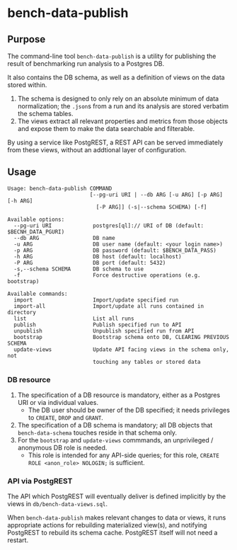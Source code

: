 # bench-data-publish


## Purpose 

The command-line tool `bench-data-publish` is a utility for publishing the result of benchmarking run analysis to a Postgres DB.

It also contains the DB schema, as well as a definition of views on the data stored within.

1. The schema is designed to only rely on an absolute minimum of data normalization; the `.json`s from a run and its analysis are stored verbatim the schema tables.
2. The views extract all relevant properties and metrics from those objects and expose them to make the data searchable and filterable.

By using a service like PostgREST, a REST API can be served immediately from these views, without an addtional layer of configuration.


## Usage 

```
Usage: bench-data-publish COMMAND
                          [--pg-uri URI | --db ARG [-u ARG] [-p ARG] [-h ARG]
                            [-P ARG]] (-s|--schema SCHEMA) [-f]

Available options:
  --pg-uri URI             postgres[ql]:// URI of DB (default: $BECNH_DATA_PGURI)
  --db ARG                 DB name
  -u ARG                   DB user name (default: <your login name>)
  -p ARG                   DB password (default: $BENCH_DATA_PASS)
  -h ARG                   DB host (default: localhost)
  -P ARG                   DB port (default: 5432)
  -s,--schema SCHEMA       DB schema to use
  -f                       Force destructive operations (e.g. bootstrap)

Available commands:
  import                   Import/update specified run
  import-all               Import/update all runs contained in directory
  list                     List all runs
  publish                  Publish specified run to API
  unpublish                Unpublish specified run from API
  bootstrap                Bootstrap schema onto DB, CLEARING PREVIOUS SCHEMA
  update-views             Update API facing views in the schema only, not
                           touching any tables or stored data
```

### DB resource

1. The specification of a DB resource is mandatory, either as a Postgres URI or via individual values.
   * The DB user should be owner of the DB specified; it needs privileges to `CREATE`, `DROP` and `GRANT`.
2. The specification of a DB schema is mandatory; all DB objects that `bench-data-schema` touches reside in that schema only.
3. For the `bootstrap` and `update-views` commmands, an unprivileged / anonymous DB role is needed.
   * This role is intended for any API-side queries; for this role, `CREATE ROLE <anon_role> NOLOGIN;` is sufficient.

### API via PostgREST

The API which PostgREST will eventually deliver is defined implicitly by the views in `db/bench-data-views.sql`.

When `bench-data-publish` makes relevant changes to data or views, it runs appropriate actions for rebuilding materialized view(s), and notifying PostgREST to rebuild its schema cache. PostgREST itself will not need a restart.
